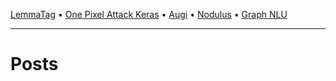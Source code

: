 <!-- - [Augi](https://helloaugi.com/) - A personal assistant that remembers when you forget
- [LemmaTag](https://github.com/Hyperparticle/LemmaTag) - A neural network that jointly part-of-speech tags and lemmatizes sentences
- [One Pixel Attack Keras](https://github.com/Hyperparticle/one-pixel-attack-keras) - Demonstrates that convolutional networks can be fooled by changing one pixel in an image
- [Nodulus](/nodulus/) - An open source puzzle game for mobile
- [Graph NLU](https://github.com/Hyperparticle/graph-nlu) - A dialog system that leverages the power of graph databases -->

[LemmaTag](https://github.com/Hyperparticle/LemmaTag) • [One Pixel Attack Keras](https://github.com/Hyperparticle/one-pixel-attack-keras) • [Augi](https://helloaugi.com/) • [Nodulus](/nodulus/) • [Graph NLU](https://github.com/Hyperparticle/graph-nlu)

---

# Posts